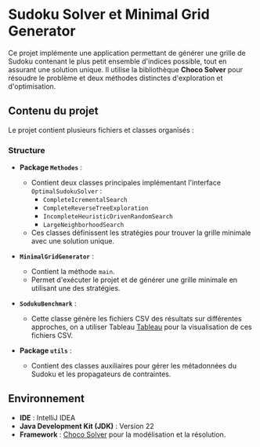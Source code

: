 # Sudoku Solver et Minimal Grid Generator

Ce projet implémente une application permettant de générer une grille de Sudoku contenant le plus petit ensemble d'indices possible, tout en assurant une solution unique. Il utilise la bibliothèque **Choco Solver** pour résoudre le problème et deux méthodes distinctes d'exploration et d'optimisation.

## Contenu du projet

Le projet contient plusieurs fichiers et classes organisés : 

### Structure
- **Package `Methodes`** : 
  - Contient deux classes principales implémentant l'interface `OptimalSudokuSolver` :
    - `CompleteIcrementalSearch`
    - `CompleteReverseTreeExploration`
    - `IncompleteHeuristicDrivenRandomSearch`
    - `LargeNeighborhoodSearch`
  - Ces classes définissent les stratégies pour trouver la grille minimale avec une solution unique.

- **`MinimalGridGenerator`** :
  - Contient la méthode `main`.
  - Permet d'exécuter le projet et de générer une grille minimale en utilisant une des stratégies.

- **`SodukuBenchmark`** :
  - Cette classe génère les fichiers CSV des résultats sur différentes approches, on a utiliser Tableau [Tableau](https://public.tableau.com/app/discover) pour la visualisation
    de ces fichiers CSV.

- **Package `utils`** :
  - Contient des classes auxiliaires pour gérer les métadonnées du Sudoku et les propagateurs de contraintes.

## Environnement

- **IDE** : IntelliJ IDEA
- **Java Development Kit (JDK)** : Version 22
- **Framework** : [Choco Solver](https://choco-solver.org/) pour la modélisation et la résolution.

